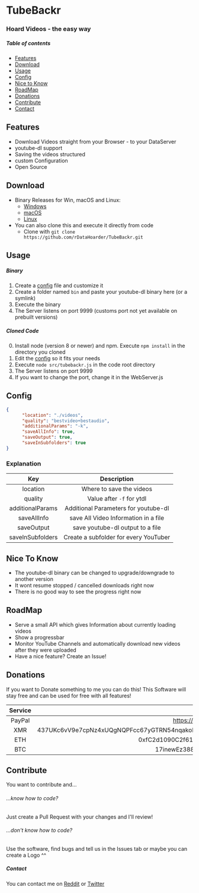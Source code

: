 # TubeBackr
### Hoard Videos - the easy way


##### Table of contents
* [Features](#features)
* [Download](#download)
* [Usage](#usage)
* [Config](#config)
* [Nice to Know](#nice-to-know)
* [RoadMap](#RoadMap)
* [Donations](#donations)
* [Contribute](#contribute)
* [Contact](#contact)

## Features
* Download Videos straight from your Browser - to your DataServer
* youtube-dl support
* Saving the videos structured
* custom Configuration
* Open Source

## Download
* Binary Releases for Win, macOS and Linux:
  - [Windows](following)
  - [macOS](following)
  - [Linux](following)
* You can also clone this and execute it directly from code
    - Clone with `git clone https://github.com/rDataHoarder/TubeBackr.git`

## Usage

##### Binary
1. Create a [config](#config) file and customize it
2. Create a folder named `bin` and paste your youtube-dl binary here (or a symlink)
2. Execute the binary
3. The Server listens on port 9999 (customs port not yet available on prebuilt versions)

##### Cloned Code
0. Install node (version 8 or newer) and npm. Execute `npm install` in the directory you cloned
1. Edit the [config](#config) so it fits your needs
2. Execute `node src/tubebackr.js` in the code root directory
3. The Server listens on port 9999
4. If you want to change the port, change it in the WebServer.js

## Config
```json
{
      "location": "./videos",
      "quality": "bestvideo+bestaudio",
      "additionalParams": "-k",
      "saveAllInfo": true,
      "saveOutput": true,
      "saveInSubfolders": true
}
```

### Explanation
|Key             |Description                          |
|:--------------:|:-----------------------------------:|
|location        |Where to save the videos             |
|quality         |Value after `-f` for ytdl            |
|additionalParams|Additional Parameters for youtube-dl |
|saveAllInfo     |save All Video Information in a file |
|saveOutput      |save youtube-dl output to a file     |
|saveInSubfolders|Create a subfolder for every YouTuber|

## Nice To Know
* The youtube-dl binary can be changed to upgrade/downgrade to another version
* It wont resume stopped / cancelled downloads right now
* There is no good way to see the progress right now

## RoadMap
* Serve a small API which gives Information about currently loading videos
* Show a progressbar
* Monitor YouTube Channels and automatically download new videos after they were uploaded
* Have a nice feature? Create an Issue!

## Donations
If you want to Donate something to me you can do this! This Software will stay free and can be used for free with all features!

|Service|Address|
|:-----:|:-----:|
|PayPal|https://paypal.me/dunklesToast|
|XMR|437UKc6vV9e7cpNz4xUQgNQPFcc67yGTRN54nqakoBYRQ3rm8KyLTBaW5QPyaLsV3mWy6gMTw5YzuQnZT6ecUmim3ihh8th|
|ETH|0xfC2d1090C2f61E4da2F554DA16F624A9638Ab1F9|
|BTC|17inewEz388x6W4ecudGhA2dJTt9Fy9qB7|

## Contribute
You want to contribute and...

###### ...know how to code?
Just create a Pull Request with your changes and I'll review!

###### ...don't know how to code?
Use the software, find bugs and tell us in the Issues tab or maybe you can create a Logo ^^


##### Contact
You can contact me on [Reddit](https://reddit.com/u/dunklesToast) or [Twitter](https://twitter.com/dunklesToast)